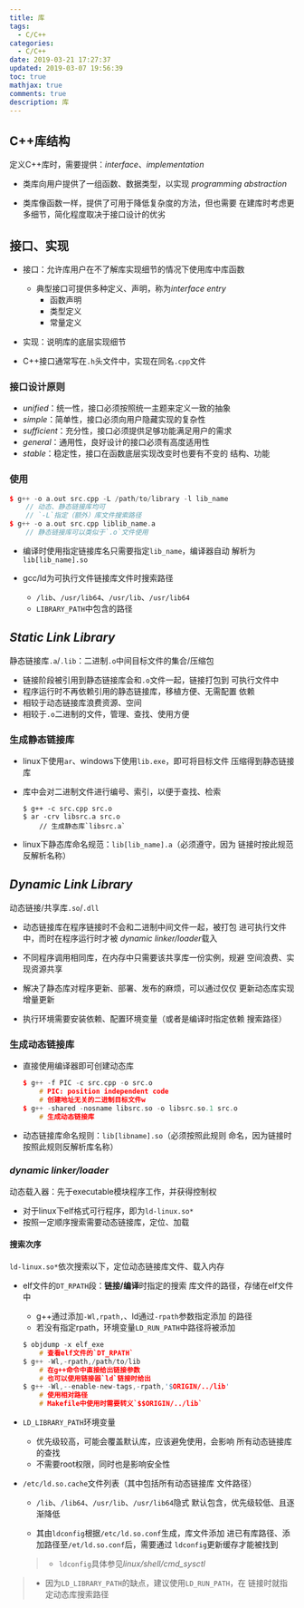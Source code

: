 ```yaml
---
title: 库
tags:
  - C/C++
categories:
  - C/C++
date: 2019-03-21 17:27:37
updated: 2019-03-07 19:56:39
toc: true
mathjax: true
comments: true
description: 库
---
```


##	C++库结构

定义C++库时，需要提供：*interface*、*implementation*

-	类库向用户提供了一组函数、数据类型，以实现
	*programming abstraction*

-	类库像函数一样，提供了可用于降低复杂度的方法，但也需要
	在建库时考虑更多细节，简化程度取决于接口设计的优劣

##	接口、实现

-	接口：允许库用户在不了解库实现细节的情况下使用库中库函数

	-	典型接口可提供多种定义、声明，称为*interface entry*
		-	函数声明
		-	类型定义
		-	常量定义

-	实现：说明库的底层实现细节

-	C++接口通常写在`.h`头文件中，实现在同名`.cpp`文件

###	接口设计原则

-	*unified*：统一性，接口必须按照统一主题来定义一致的抽象
-	*simple*：简单性，接口必须向用户隐藏实现的复杂性
-	*sufficient*：充分性，接口必须提供足够功能满足用户的需求
-	*general*：通用性，良好设计的接口必须有高度适用性
-	*stable*：稳定性，接口在函数底层实现改变时也要有不变的
	结构、功能

###	使用

```cpp
$ g++ -o a.out src.cpp -L /path/to/library -l lib_name
	// 动态、静态链接库均可
	// `-L`指定（额外）库文件搜索路径
$ g++ -o a.out src.cpp liblib_name.a
	// 静态链接库可以类似于`.o`文件使用
```

-	编译时使用指定链接库名只需要指定`lib_name`，编译器自动
	解析为`lib[lib_name].so`

-	gcc/ld为可执行文件链接库文件时搜索路径

	-	`/lib`、`/usr/lib64`、`/usr/lib`、`/usr/lib64`
	-	`LIBRARY_PATH`中包含的路径

##	*Static Link Library*

静态链接库`.a`/`.lib`：二进制`.o`中间目标文件的集合/压缩包

-	链接阶段被引用到静态链接库会和`.o`文件一起，链接打包到
	可执行文件中
-	程序运行时不再依赖引用的静态链接库，移植方便、无需配置
	依赖
-	相较于动态链接库浪费资源、空间
-	相较于`.o`二进制的文件，管理、查找、使用方便

###	生成静态链接库

-	linux下使用`ar`、windows下使用`lib.exe`，即可将目标文件
	压缩得到静态链接库
	
-	库中会对二进制文件进行编号、索引，以便于查找、检索

	```shell
	$ g++ -c src.cpp src.o
	$ ar -crv libsrc.a src.o
		// 生成静态库`libsrc.a`
	```

-	linux下静态库命名规范：`lib[lib_name].a`（必须遵守，因为
	链接时按此规范反解析名称）

##	*Dynamic Link Library*

动态链接/共享库`.so`/`.dll`

-	动态链接库在程序链接时不会和二进制中间文件一起，被打包
	进可执行文件中，而时在程序运行时才被
	*dynamic linker/loader*载入

-	不同程序调用相同库，在内存中只需要该共享库一份实例，规避
	空间浪费、实现资源共享

-	解决了静态库对程序更新、部署、发布的麻烦，可以通过仅仅
	更新动态库实现增量更新

-	执行环境需要安装依赖、配置环境变量（或者是编译时指定依赖
	搜索路径）

###	生成动态链接库

-	直接使用编译器即可创建动态库

	```cpp
	$ g++ -f PIC -c src.cpp -o src.o
		# PIC: position independent code
		# 创建地址无关的二进制目标文件w
	$ g++ -shared -nosname libsrc.so -o libsrc.so.1 src.o
		# 生成动态链接库
	```

-	动态链接库命名规则：`lib[libname].so`（必须按照此规则
	命名，因为链接时按照此规则反解析库名称）

###	*dynamic linker/loader*

动态载入器：先于executable模块程序工作，并获得控制权

-	对于linux下elf格式可行程序，即为`ld-linux.so*`
-	按照一定顺序搜索需要动态链接库，定位、加载

####	搜索次序

`ld-linux.so*`依次搜索以下，定位动态链接库文件、载入内存

-	elf文件的`DT_RPATH`段：**链接/编译**时指定的搜索
	库文件的路径，存储在elf文件中

	-	g++通过添加`-Wl,rpath,`、ld通过`-rpath`参数指定添加
		的路径
	-	若没有指定rpath，环境变量`LD_RUN_PATH`中路径将被添加

	```c
	$ objdump -x elf_exe
		# 查看elf文件的`DT_RPATH`
	$ g++ -Wl,-rpath,/path/to/lib
		# 在g++命令中直接给出链接参数
		# 也可以使用链接器`ld`链接时给出
	$ g++ -Wl,--enable-new-tags,-rpath,'$ORIGIN/../lib'
		# 使用相对路径
		# Makefile中使用时需要转义`$$ORIGIN/../lib`
	```

-	`LD_LIBRARY_PATH`环境变量

	-	优先级较高，可能会覆盖默认库，应该避免使用，会影响
		所有动态链接库的查找
	-	不需要root权限，同时也是影响安全性

-	`/etc/ld.so.cache`文件列表（其中包括所有动态链接库
	文件路径）

	-	`/lib`、`/lib64`、`/usr/lib`、`/usr/lib64`隐式
		默认包含，优先级较低、且逐渐降低

	-	其由`ldconfig`根据`/etc/ld.so.conf`生成，库文件添加
		进已有库路径、添加路径至`/et/ld.so.conf`后，需要通过
		`ldconfig`更新缓存才能被找到

	> - `ldconfig`具体参见*linux/shell/cmd_sysctl*

> - 因为`LD_LIBRARY_PATH`的缺点，建议使用`LD_RUN_PATH`，在
	链接时就指定动态库搜索路径



